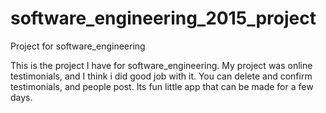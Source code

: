 # software_engineering_2015_project
Project for software_engineering

This is the project I have for software_engineering. My project was online testimonials, 
and I think i did good job with it. You can delete and confirm testimonials, and people post.
Its fun little app that can be made for a few days.
